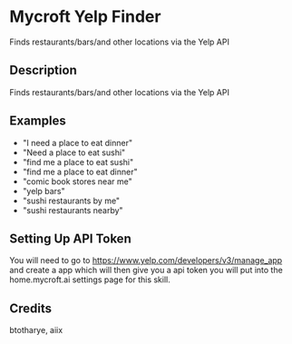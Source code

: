 # Mycroft Yelp Finder 
Finds restaurants/bars/and other locations via the Yelp API

## Description 
Finds restaurants/bars/and other locations via the Yelp API

## Examples 
* "I need a place to eat dinner"
* "Need a place to eat sushi"
* "find me a place to eat sushi"
* "find me a place to eat dinner"
* "comic book stores near me"
* "yelp bars"
* "sushi restaurants by me"
* "sushi restaurants nearby"

## Setting Up API Token
You will need to go to https://www.yelp.com/developers/v3/manage_app and create a app which will then give you a api token you will put into the home.mycroft.ai settings page for this skill.

## Credits 
btotharye, aiix
